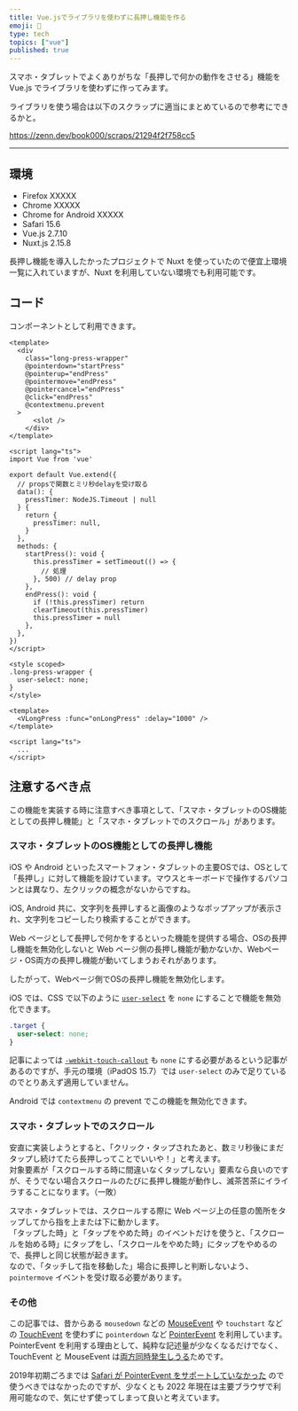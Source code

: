 ```yaml
---
title: Vue.jsでライブラリを使わずに長押し機能を作る
emoji: 🫵
type: tech
topics: ["vue"]
published: true
---
```


スマホ・タブレットでよくありがちな「長押しで何かの動作をさせる」機能を Vue.js でライブラリを使わずに作ってみます。

ライブラリを使う場合は以下のスクラップに適当にまとめているので参考にできるかと。

https://zenn.dev/book000/scraps/21294f2f758cc5

---

## 環境

- Firefox XXXXX
- Chrome XXXXX
- Chrome for Android XXXXX
- Safari 15.6
- Vue.js 2.7.10
- Nuxt.js 2.15.8

長押し機能を導入したかったプロジェクトで Nuxt を使っていたので便宜上環境一覧に入れていますが、Nuxt を利用していない環境でも利用可能です。

## コード

コンポーネントとして利用できます。

```vue:VLongPress.vue
<template>
  <div
    class="long-press-wrapper"
    @pointerdown="startPress"
    @pointerup="endPress"
    @pointermove="endPress"
    @pointercancel="endPress"
    @click="endPress"
    @contextmenu.prevent
  >
      <slot />
    </div>
</template>

<script lang="ts">
import Vue from 'vue'

export default Vue.extend({
  // propsで関数とミリ秒delayを受け取る
  data(): {
    pressTimer: NodeJS.Timeout | null
  } {
    return {
      pressTimer: null,
    }
  },
  methods: {
    startPress(): void {
      this.pressTimer = setTimeout(() => {
        // 処理
      }, 500) // delay prop
    },
    endPress(): void {
      if (!this.pressTimer) return
      clearTimeout(this.pressTimer)
      this.pressTimer = null
    },
  },
})
</script>

<style scoped>
.long-press-wrapper {
  user-select: none;
}
</style>
```

```vue:index.vue
<template>
  <VLongPress :func="onLongPress" :delay="1000" />
</template>

<script lang="ts">
  ...
</script>
```

## 注意するべき点

この機能を実装する時に注意すべき事項として、「スマホ・タブレットのOS機能としての長押し機能」と「スマホ・タブレットでのスクロール」があります。

### スマホ・タブレットのOS機能としての長押し機能

iOS や Android といったスマートフォン・タブレットの主要OSでは、OSとして「長押し」に対して機能を設けています。マウスとキーボードで操作するパソコンとは異なり、左クリックの概念がないからですね。

iOS, Android 共に、文字列を長押しすると画像のようなポップアップが表示され、文字列をコピーしたり検索することができます。

<!-- 画像を追加 -->

Web ページとして長押しで何かをするといった機能を提供する場合、OSの長押し機能を無効化しないと Web ページ側の長押し機能が動かないか、Webページ・OS両方の長押し機能が動いてしまうおそれがあります。

したがって、Webページ側でOSの長押し機能を無効化します。

iOS では、CSS で以下のように [`user-select`](https://developer.mozilla.org/ja/docs/Web/CSS/user-select) を `none` にすることで機能を無効化できます。

```css
.target {
  user-select: none;
}
```

記事によっては [`-webkit-touch-callout`](https://developer.mozilla.org/ja/docs/Web/CSS/-webkit-touch-callout) も `none` にする必要があるという記事があるのですが、手元の環境（iPadOS 15.7）では `user-select` のみで足りているのでとりあえず適用していません。

Android では `contextmenu` の prevent でこの機能を無効化できます。

### スマホ・タブレットでのスクロール

安直に実装しようとすると、「クリック・タップされたあと、数ミリ秒後にまだタップし続けてたら長押しってことでいいや！」と考えます。  
対象要素が「スクロールする時に間違いなくタップしない」要素なら良いのですが、そうでない場合スクロールのたびに長押し機能が動作し、滅茶苦茶にイライラすることになります。（一敗）

スマホ・タブレットでは、スクロールする際に Web ページ上の任意の箇所をタップしてから指を上または下に動かします。  
「タップした時」と「タップをやめた時」のイベントだけを使うと、「スクロールを始める時」にタップをし、「スクロールをやめた時」にタップをやめるので、長押しと同じ状態が起きます。  
なので、「タッチして指を移動した」場合に長押しと判断しないよう、`pointermove` イベントを受け取る必要があります。

### その他

この記事では、昔からある `mousedown` などの [MouseEvent](https://developer.mozilla.org/ja/docs/Web/API/MouseEvent) や `touchstart` などの [TouchEvent](https://developer.mozilla.org/ja/docs/Web/API/TouchEvent) を使わずに `pointerdown` など [PointerEvent](https://developer.mozilla.org/ja/docs/Web/API/PointerEvent) を利用しています。  
PointerEvent を利用する理由として、純粋な記述量が少なくなるだけでなく、TouchEvent と MouseEvent は[両方同時発生しうる](https://developer.mozilla.org/ja/docs/Web/API/TouchEvent#addeventlistener_および_preventdefault_の使用)ためです。

2019年初期ごろまでは [Safari が PointerEvent をサポートしていなかった](https://caniuse.com/mdn-api_pointerevent) ので使うべきではなかったのですが、少なくとも 2022 年現在は主要ブラウザで利用可能なので、気にせず使ってしまって良いと考えています。

